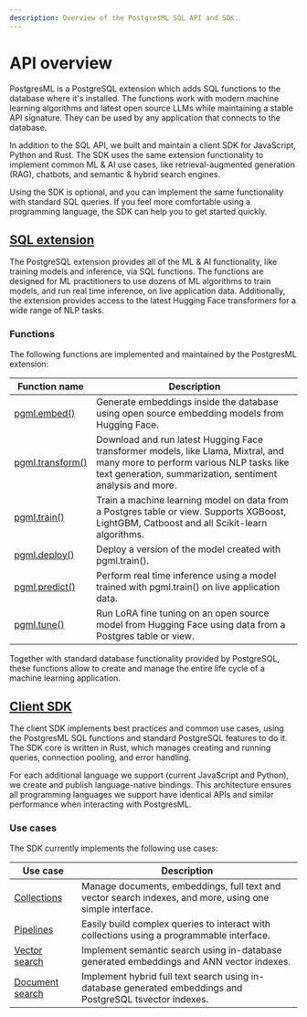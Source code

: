 ```yaml
---
description: Overview of the PostgresML SQL API and SDK.
---
```


# API overview

PostgresML is a PostgreSQL extension which adds SQL functions to the database where it's installed. The functions work with modern machine learning algorithms and latest open source LLMs while maintaining a stable API signature. They can be used by any application that connects to the database.

In addition to the SQL API, we built and maintain a client SDK for JavaScript, Python and Rust. The SDK uses the same extension functionality to implement common ML & AI use cases, like retrieval-augmented generation (RAG), chatbots, and semantic & hybrid search engines.

Using the SDK is optional, and you can implement the same functionality with standard SQL queries. If you feel more comfortable using a programming language, the SDK can help you to get started quickly.

## [SQL extension](sql-extension/)

The PostgreSQL extension provides all of the ML & AI functionality, like training models and inference, via SQL functions. The functions are designed for ML practitioners to use dozens of ML algorithms to train models, and run real time inference, on live application data. Additionally, the extension provides access to the latest Hugging Face transformers for a wide range of NLP tasks.

### Functions 

The following functions are implemented and maintained by the PostgresML extension:

| Function name    | Description                                                                                                                                                                                        |
|------------------|----------------------------------------------------------------------------------------------------------------------------------------------------------------------------------------------|
| [pgml.embed()](sql-extension/pgml.embed)     | Generate embeddings inside the database using open source embedding models from Hugging Face.                                                                                                |
| [pgml.transform()](sql-extension/pgml.transform/) | Download and run latest Hugging Face transformer models, like Llama, Mixtral, and many more to perform various NLP tasks like text generation, summarization, sentiment analysis and more. |
| [pgml.train()](sql-extension/pgml.train/)     | Train a machine learning model on data from a Postgres table or view. Supports XGBoost, LightGBM, Catboost and all Scikit-learn algorithms.       |
| [pgml.deploy()](sql-extension/pgml.deploy)    | Deploy a version of the model created with pgml.train(). |
| [pgml.predict()](sql-extension/pgml.predict/) | Perform real time inference using a model trained with pgml.train() on live application data. |
| [pgml.tune()](sql-extension/pgml.tune) | Run LoRA fine tuning on an open source model from Hugging Face using data from a Postgres table or view. |

Together with standard database functionality provided by PostgreSQL, these functions allow to create and manage the entire life cycle of a machine learning application.

## [Client SDK](client-sdk/)

The client SDK implements best practices and common use cases, using the PostgresML SQL functions and standard PostgreSQL features to do it. The SDK core is written in Rust, which manages creating and running queries, connection pooling, and error handling.

For each additional language we support (current JavaScript and Python), we create and publish language-native bindings. This architecture ensures all programming languages we support have identical APIs and similar performance when interacting with PostgresML.

### Use cases

The SDK currently implements the following use cases:

| Use case | Description |
|----------|---------|
| [Collections](client-sdk/collections) | Manage documents, embeddings, full text and vector search indexes, and more, using one simple interface. |
| [Pipelines](client-sdk/pipelines) | Easily build complex queries to interact with collections using a programmable interface. |
| [Vector search](client-sdk/search) | Implement semantic search using in-database generated embeddings and ANN vector indexes. |
| [Document search](client-sdk/document-search) | Implement hybrid full text search using in-database generated embeddings and PostgreSQL tsvector indexes. |
